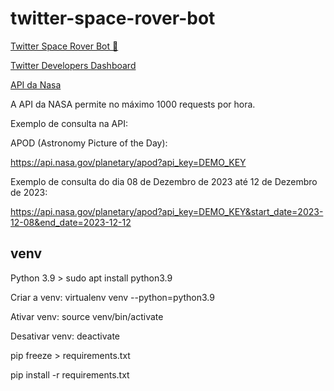 # twitter-space-rover-bot

[Twitter Space Rover Bot 🤖](https://x.com/SpaceRoverBot)

[Twitter Developers Dashboard](https://developer.twitter.com/en/portal/projects-and-apps)

[API da Nasa](https://api.nasa.gov)

A API da NASA permite no máximo 1000 requests por hora.

Exemplo de consulta na API:

APOD (Astronomy Picture of the Day):

<https://api.nasa.gov/planetary/apod?api_key=DEMO_KEY>

Exemplo de consulta do dia 08 de Dezembro de 2023 até 12 de Dezembro de 2023:

<https://api.nasa.gov/planetary/apod?api_key=DEMO_KEY&start_date=2023-12-08&end_date=2023-12-12>

## venv

Python 3.9 > sudo apt install python3.9

Criar a venv: virtualenv venv --python=python3.9

Ativar venv: source venv/bin/activate

Desativar venv: deactivate

pip freeze > requirements.txt

pip install -r requirements.txt
